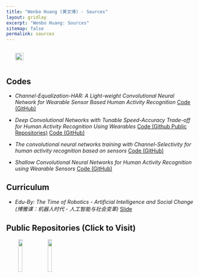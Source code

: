 ```yaml
---
title: "Wenbo Huang (黄文博) - Sources"
layout: gridlay
excerpt: "Wenbo Huang: Sources"
sitemap: false
permalink: sources
---
```


<div class="col-sm-4" align="right" style="display:table-cell; vertical-align:middle; text-align:center">

  <ul style="overflow: hidden">
  <a href ="https://wenbohuang1002.github.io"> <img align="right" src="{{ site.url }}{{ site.baseurl }}/images/pages/adminXX.jpg" class="img-responsive" width="100%" /></a>
  </ul>
<!--  Photoed at NJTECH <br> -->
</div>

<div class="col-sm-8">

## Codes

* *Channel-Equalization-HAR: A Light-weight Convolutional Neural Network for Wearable Sensor Based Human Activity Recognition* <a href="https://github.com/wenbohuang1002/Channel-Equalization-HAR" class="btn-xs btn-primary">Code (GitHub)</a>

* *Deep Convolutional Networks with Tunable Speed-Accuracy Trade-off for Human Activity Recognition Using Wearables* <a href="https://github.com/Xero-H/IEEE-TIM-2021-3" class="btn-xs btn-success">Code (Github Public Repositories)</a> <a href="https://github.com/Chauncey-Wang/Tunable-Speed-Accuracy-Trade-off-for-HAR" class="btn-xs btn-primary">Code (GitHub)</a>

* *The convolutional neural networks training with Channel-Selectivity for human activity recognition based on sensors* <a href="https://github.com/wenbohuang1002/Channel-Selectivity-HAR" class="btn-xs btn-primary">Code (GitHub)</a>

* *Shallow Convolutional Neural Networks for Human Activity Recognition using Wearable Sensors* <a href="https://github.com/wenbohuang1002/Shallow-HAR" class="btn-xs btn-primary">Code (GitHub)</a>

## Curriculum

* *Edu-By: The Time of Robotics - Artificial Intelligence and Social Change (博雅课：机器人时代 - 人工智能与社会变革)* <a href="https://github.com/wenbohuang1002/wenbohuang1002.github.io/releases/download/Curriculum/curriculum.pptx" class="btn-xs btn-warning">Slide</a>

## Public Repositories (Click to Visit)

<center class="left">
	<a href="https://github.com/Xero-H" target="_blank"> <img align="left" src="{{ site.url }}{{ site.baseurl }}/images/pubpic/xeroR.jpg" width="15%"/></a>
    <a href="https://github.com/wenbohuang1002" target="_blank"> <img align="left" src="{{ site.url }}{{ site.baseurl }}/images/pubpic/github.jpg" width="15%"/></a>
</center>

</div>